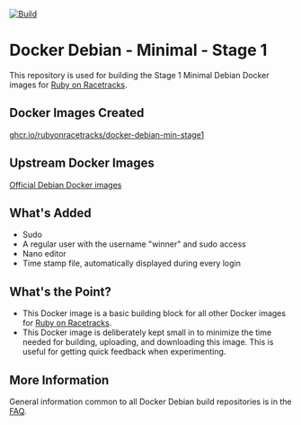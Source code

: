 [![Build](https://github.com/rubyonracetracks/docker-debian-min-stage1/actions/workflows/build.yml/badge.svg)](https://github.com/rubyonracetracks/docker-debian-min-stage1/actions/workflows/build.yml)

# Docker Debian - Minimal - Stage 1

This repository is used for building the Stage 1 Minimal Debian Docker images for [Ruby on Racetracks](https://www.rubyonracetracks.com/).

## Docker Images Created
[ghcr.io/rubyonracetracks/docker-debian-min-stage1](https://github.com/orgs/rubyonracetracks/packages?repo_name=docker-debian-min-stage1)

## Upstream Docker Images
[Official Debian Docker images](https://hub.docker.com/_/debian)

## What's Added
* Sudo
* A regular user with the username "winner" and sudo access
* Nano editor
* Time stamp file, automatically displayed during every login

## What's the Point?
* This Docker image is a basic building block for all other Docker images for [Ruby on Racetracks](https://www.rubyonracetracks.com/).
* This Docker image is deliberately kept small in to minimize the time needed for building, uploading, and downloading this image.  This is useful for getting quick feedback when experimenting.

## More Information
General information common to all Docker Debian build repositories is in the [FAQ](https://github.com/rubyonracetracks/docker-common/blob/main/FAQ.md).
